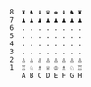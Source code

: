 ```
8  ♜ ♞ ♝ ♛ ♚ ♝ ♞ ♜  
7  ♟ ♟ ♟ ♟ ♟ ♟ ♟ ♟  
6  . . . . . . . .  
5  . . . . . . . .  
4  . . . . . . . .  
3  . . . . . . . .  
2  ♙ ♙ ♙ ♙ ♙ ♙ ♙ ♙  
1  ♖ ♘ ♗ ♕ ♔ ♗ ♘ ♖  
   A B C D E F G H 
```
                                                          